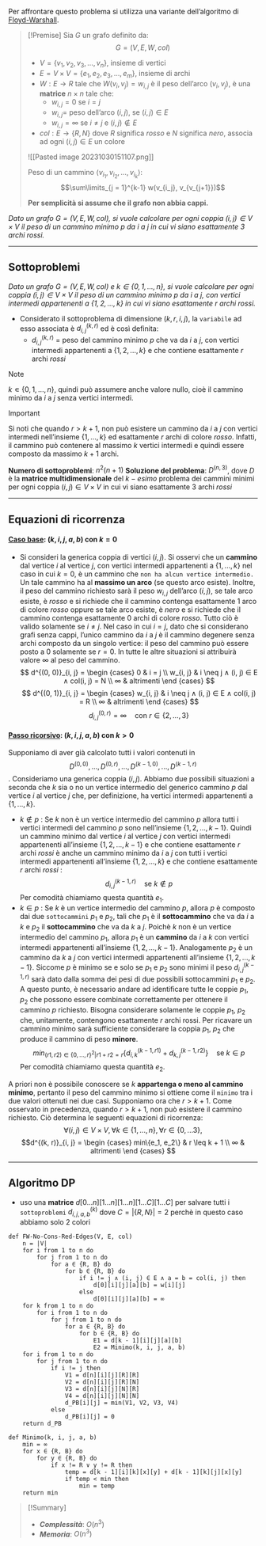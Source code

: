 Per affrontare questo problema si utilizza una variante dell’algoritmo di [Floyd-Warshall](obsidian://open?vault=obsidian-git-sync&file=Analisi%20e%20Progetto%20di%20Algoritmi%2F2.%20%F0%9F%93%8A%20Grafi%2F0.%20Floyd-Warshall).

>[!Premise]
>Sia $G$ un grafo definito da:
>$$G = (V, E, W, col)$$
>- $V = \{v_1, v_2, v_3, …, v_n\}$, insieme di vertici
>- $E = V × V = \{e_1, e_2, e_3, …, e_m\}$, insieme di archi
>- $W : E \rightarrow R$ tale che $W(v_i ,v_j) = w_{i,j}$ è il peso dell’arco $(v_i ,v_j)$, è una **matrice** $n×n$ tale che:
>	- $w_{i,j} = 0$ se $i = j$
>	- $w_{i,j} =$ peso dell’arco $(i,j)$, se $(i,j) ∈ E$
>	- $w_{i,j} = ∞$ se $i \neq j$ e $(i,j) ∉ E$
>- $col : E \rightarrow \{R, N\}$ dove $R$ significa $rosso$ e $N$ significa $nero$, associa ad ogni $(i, j) ∈ E$ un colore
>
>![[Pasted image 20231030151107.png]]
>
>Peso di un cammino $⟨v_{i_1}, v_{i_2}, ..., v_{i_k}⟩$:
>$$\sum\limits_{j = 1}^{k-1} w(v_{i_j}, v_{v_{j+1}})$$
>
>**Per semplicità si assume che il grafo non abbia cappi.**

*Dato un grafo $G = (V, E, W, col)$, si vuole calcolare per ogni coppia $(i, j) ∈ V × V$ il peso di un cammino minimo $p$ da $i$ a $j$ in cui vi siano esattamente $3$ archi rossi.*

---
## Sottoproblemi

*Dato un grafo $G = (V, E, W, col)$ e $k ∈ \{0, 1, . . . , n\}$, si vuole calcolare per ogni coppia $(i, j) ∈ V × V$ il peso di un cammino minimo $p$ da $i$ a $j$, con vertici intermedi appartenenti a $\{1, 2, . . . , k\}$ in cui vi siano esattamente $r$ archi rossi.*

- Considerato il sottoproblema di dimensione $(k, r, i, j)$, la `variabile` ad esso associata è $d^{(k, r)}_{i, j}$ ed è così definita:
	- $d^{(k, r)}_{i, j}$ = peso del cammino minimo $p$ che va da $i$ a $j$, con vertici intermedi appartenenti a $\{1, 2, . . . , k\}$ e che contiene esattamente $r$ archi $rossi$

>[!Note]
>$k ∊ \{0, 1, …, n\}$, quindi può assumere anche valore nullo, cioè il cammino minimo da $i$ a $j$ senza vertici intermedi.

>[!Important]
>Si noti che quando $r > k+1$, non può esistere un cammino da $i$ a $j$ con vertici intermedi nell’insieme $\{1, . . . , k\}$ ed esattamente $r$ archi di colore $rosso$. Infatti, il cammino può contenere al massimo $k$ vertici intermedi e quindi essere composto da massimo $k + 1$ archi.

**Numero di sottoproblemi**: $n^2(n+1)$
**Soluzione del problema**: $D^{(n, 3)}$, dove $D$ è la **matrice multidimensionale** del $k-esimo$ problema dei cammini minimi per ogni coppia $(i, j) ∈ V × V$ in cui vi siano esattamente $3$ archi $rossi$

---
## Equazioni di ricorrenza
#### <u>**Caso base**</u>: $(k, i, j, a, b)$ con $k = 0$
- Si consideri la generica coppia di vertici $(i, j)$. Si osservi che un **cammino** dal vertice $i$ al vertice $j$, con vertici intermedi appartenenti a $\{1, . . . , k\}$ nel caso in cui $k = 0$, è un cammino che `non ha alcun vertice intermedio.`
	Un tale cammino ha al **massimo un arco** (se questo arco esiste). Inoltre, il peso del cammino richiesto sarà il peso $w_{i,j}$ dell’arco $(i, j)$, se tale arco esiste, è $rosso$ e si richiede che il cammino contenga esattamente 1 arco di colore $rosso$ oppure se tale arco esiste, è $nero$ e si richiede che il cammino contenga esattamente $0$ archi di colore $rosso$. Tutto ciò è valido solamente se $i \not= j$. Nel caso in cui $i = j$, dato che si considerano grafi senza cappi, l’unico cammino da $i$ a $j$ è il cammino degenere senza archi composto da un singolo vertice: il peso del cammino può essere posto a $0$ solamente se $r = 0$. In tutte le altre situazioni si attribuirà valore $∞$ al peso del cammino.
$$
d^{(0, 0)}_{i, j} = 
\begin {cases}
0 & i = j \\
w_{i, j} & i \neq j ∧ (i, j) ∈ E ∧ col(i, j) = N \\
∞ & altrimenti
\end {cases}
$$
$$
d^{(0, 1)}_{i, j} = 
\begin {cases}
w_{i, j} & i \neq j ∧ (i, j) ∈ E ∧ col(i, j) = R \\
∞ & altrimenti
\end {cases}
$$
$$d^{(0, r)}_{i, j} = ∞ \quad\text{con } r \in \{2,...,3\}$$

#### <u>**Passo ricorsivo**</u>: $(k, i, j, a, b)$ con $k > 0$
Supponiamo di aver già calcolato tutti i valori contenuti in $$D^{(0, 0)}, . . . , D^{(0, r)},  ...,  D^{(k−1, 0)}, ...,  D^{(k−1, r)}$$. Consideriamo una generica coppia $(i, j)$. Abbiamo due possibili situazioni a seconda che $k$ sia o no un vertice intermedio del generico cammino $p$ dal vertice $i$ al vertice $j$ che, per definizione, ha vertici intermedi appartenenti a $\{1, . . . , k\}$.
- $k ∉ p$ :
	Se $k$ non è un vertice intermedio del cammino $p$ allora tutti i vertici intermedi del cammino $p$ sono nell’insieme $\{1, 2, . . . , k − 1\}$. Quindi un cammino minimo dal vertice $i$ al vertice $j$ con vertici intermedi appartenenti all’insieme $\{1, 2, . . . , k − 1\}$ e che contiene esattamente $r$ archi $rossi$ è anche un cammino minimo da $i$ a $j$ con tutti i vertici intermedi appartenenti all’insieme $\{1, 2, . . . , k\}$ e che contiene esattamente $r$ archi $rossi$ : $$d^{(k−1, r)}_{i, j} \quad\text{se }  k ∉ p$$
	Per comodità chiamiamo questa quantità $e_1$.
- $k ∈ p$ :
	Se $k$ è un vertice intermedio del cammino $p$, allora $p$ è composto dai due `sottocammini` $p_1$ e $p_2$, tali che $p_1$ è il **sottocammino** che va da $i$ a $k$ e $p_2$ il **sottocammino** che va da $k$ a $j$.
	Poichè $k$ non è un vertice intermedio del cammino $p_1$, allora $p_1$ è un **cammino** da $i$ a $k$ con vertici intermedi appartenenti all’insieme $\{1, 2, . . . , k − 1\}$. 
	Analogamente $p_2$ è un cammino da $k$ a $j$ con vertici intermedi appartenenti all’insieme $\{1, 2, . . . , k −1\}$.
	Siccome $p$ è minimo se e solo se $p_1$ e $p_2$ sono minimi il peso $d^{(k−1, r)}_{i, j}$ sarà dato dalla somma dei pesi di due possibili sottocammini $p_1$ e $p_2$. 
	A questo punto, è necessario andare ad identificare tutte le coppie $p_1$, $p_2$ che possono essere combinate correttamente per ottenere il cammino $p$ richiesto. Bisogna considerare solamente le coppie $p_1$, $p_2$ che, unitamente, contengono esattamente $r$ archi rossi. Per ricavare un cammino minimo sarà sufficiente considerare la coppia $p_1$, $p_2$ che produce il cammino di peso **minore**. $$min_{(r1,r2)∈\{0, ..., r\}^2|r1+r2 = r}\{d^{(k−1, r1)}_{i, k} + d^{(k−1, r2)}_{k, j}\} \quad\text{se } k ∈ p$$
	Per comodità chiamiamo questa quantità $e_2$.

A priori non è possibile conoscere se $k$ **appartenga o meno al cammino minimo**, pertanto il peso del cammino minimo si ottiene come il `minimo` tra i due valori ottenuti nei due casi. 
Supponiamo ora che $r > k + 1$. Come osservato in precedenza, quando $r > k + 1$, non può esistere il cammino richiesto.
Ciò determina le seguenti equazioni di ricorrenza:
$$
∀(i, j) ∈ V × V, ∀k ∈ \{1, . . . , n\}, ∀r ∈ \{0,...3\},
$$
$$d^{(k, r)}_{i, j} = 
\begin {cases}
min\{e_1, e_2\} & r \leq k + 1 \\
∞ & altrimenti
\end {cases}
$$

---
## Algoritmo DP

- uso una **matrice** $d[0...n][1...n][1...n][1...C][1...C]$ per salvare tutti i `sottoproblemi` $d^{(k)}_{i , j, a, b}$ dove $C = |\{R, N\}| = 2$ perchè in questo caso abbiamo solo $2$ colori

``` Pseudocodice TI:"FW-No-Cons-Red-Edges" "FOLD"
def FW-No-Cons-Red-Edges(V, E, col) 
	n = |V|
	for i from 1 to n do
		for j from 1 to n do
			for a ∈ {R, B} do
				for b ∈ {R, B} do
					if i != j ∧ (i, j) ∈ E ∧ a = b = col(i, j) then
						d[0][i][j][a][b] = w[i][j]
					else
						d[0][i][j][a][b] = ∞
	for k from 1 to n do
		for i from 1 to n do
			for j from 1 to n do
				for a ∈ {R, B} do
					for b ∈ {R, B} do
						E1 = d[k - 1][i][j][a][b]
						E2 = Minimo(k, i, j, a, b)
	for i from 1 to n do
		for j from 1 to n do
			if i != j then
				V1 = d[n][i][j][R][R]
				V2 = d[n][i][j][R][N]
				V3 = d[n][i][j][N][R]
				V4 = d[n][i][j][N][N]
				d_PB[i][j] = min(V1, V2, V3, V4)
			else 
				d_PB[i][j] = 0
	return d_PB

def Minimo(k, i, j, a, b)
	min = ∞
	for x ∈ {R, B} do
		for y ∈ {R, B} do
			if x != R ∨ y != R then
				temp = d[k - 1][i][k][x][y] + d[k - 1][k][j][x][y]
				if temp < min then
					min = temp
	return min
```

> [!Summary]
> - ***Complessità***: $O(n^3)$
> - ***Memoria***: $O(n^3)$